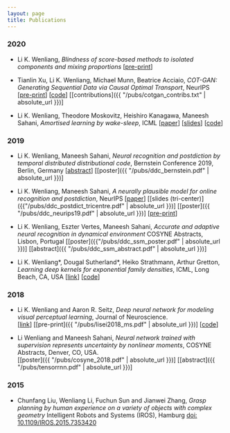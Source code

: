 ```yaml
---
layout: page
title: Publications
---
```


### 2020

* Li K. Wenliang, 
  *Blindness of score-based methods to isolated components and mixing proportions*
  [[pre-print](https://arxiv.org/abs/2008.10087)]

* Tianlin Xu, Li K. Wenliang, Michael Munn, Beatrice Acciaio, 
  *COT-GAN: Generating Sequential Data via Causal Optimal Transport*, NeurIPS
 [[pre-print]( https://arxiv.org/pdf/2006.08571v1.pdf )]
[[code](  https://github.com/neuripss2020/COT-GAN  )]
[[contributions]({{ "/pubs/cotgan_contribs.txt" | absolute_url }})]

* Li K. Wenliang, Theodore Moskovitz, Heishiro Kanagawa, Maneesh Sahani, 
  *Amortised learning by wake-sleep*, ICML
  [[paper]( http://proceedings.mlr.press/v119/wenliang20a.html )]
[[slides](https://icml.cc/media/Slides/icml/2020/virtual(no-parent)-16-20-00UTC-6696-amortised_learn.pdf)]
[[code](https://github.com/kevin-w-li/al-ws)]


### 2019
* Li K. Wenliang, Maneesh Sahani, *Neural recognition and postdiction by temporal distributed distributional code*, Bernstein Conference 2019, Berlin, Germany
[[abstract](https://abstracts.g-node.org/conference/BC19/abstracts#/uuid/eb96f0be-3446-45a1-8e33-90428e270eb6)]
[[poster]({{ "/pubs/ddc_bernstein.pdf" | absolute_url }})]

* Li K. Wenliang, Maneesh Sahani, *A neurally plausible model for online recognition and postdiction*, NeurIPS
[[paper](http://papers.nips.cc/paper/9159-a-neurally-plausible-model-for-online-recognition-and-postdiction-in-a-dynamical-environment)]
[[slides (tri-center)]({{"/pubs/ddc_postdict_tricentre.pdf" | absolute_url }})]
[[poster]({{ "/pubs/ddc_neurips19.pdf" | absolute_url }})]
[[pre-print](https://www.biorxiv.org/content/10.1101/672089v2)]

* Li K. Wenliang, Eszter Vertes, Maneesh Sahani, *Accurate and adaptive neural recognition in dynamical environment* COSYNE Abstracts, Lisbon, Portugal
[[poster]({{"/pubs/ddc_ssm_poster.pdf" | absolute_url }})]
[[abstract]({{ "/pubs/ddc_ssm_abstract.pdf" | absolute_url }})]

* Li K. Wenliang\*, Dougal Sutherland\*, Heiko Strathmann, Arthur Gretton, *Learning deep kernels for exponential family densities*, ICML, Long Beach, CA, USA
[[link](https://arxiv.org/abs/1811.08357)]
[[code](https://github.com/kevin-w-li/deep-kexpfam)]

### 2018

* Li K. Wenliang and Aaron R. Seitz, *Deep neural network for modeling visual perceptual learning*, Journal of Neuroscience.  
[[link](http://www.jneurosci.org/content/38/27/6028)]
[[pre-print]({{ "/pubs/lisei2018_ms.pdf" | absolute_url }})]
[[code](https://github.com/kevin-w-li/DNN_for_VPL)]

* Li Wenliang and Maneesh Sahani, *Neural network trained with supervision represents uncertainty by nonlinear moments*, COSYNE Abstracts, Denver, CO, USA.  
[[poster]({{ "/pubs/cosyne_2018.pdf" | absolute_url }})]
[[abstract]({{ "/pubs/tensorrnn.pdf" | absolute_url }})]


### 2015
* Chunfang Liu, Wenliang Li, Fuchun Sun and Jianwei Zhang, *Grasp planning by human experience on a variety of objects with complex geometry* Intelligent Robots and Systems (IROS), Hamburg
[doi: 10.1109/IROS.2015.7353420](http://ieeexplore.ieee.org/document/7353420/?reload=true&arnumber=7353420)

